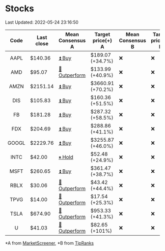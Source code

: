 # Stocks
Last Updated: 2022-05-24 23:16:50

|Code|Last close|Mean Consensus A|Target price(+) A|Mean Consensus B|Target price(+) B|
|:--:|-|-|-|-|-|
|AAPL|$140.36|[⏫ Buy](https://m.marketscreener.com/quote/stock/-4849/)|$189.07 (+34.7%)|❌|❌|
|AMD|$95.07|[🔼 Outperform](https://m.marketscreener.com/quote/stock/-19475876/)|$133.99 (+40.9%)|❌|❌|
|AMZN|$2151.14|[⏫ Buy](https://m.marketscreener.com/quote/stock/-12864605/)|$3660.91 (+70.2%)|❌|❌|
|DIS|$105.83|[⏫ Buy](https://m.marketscreener.com/quote/stock/-4842/)|$160.36 (+51.5%)|❌|❌|
|FB|$181.28|[⏫ Buy](https://m.marketscreener.com/quote/stock/-10547141/)|$287.32 (+58.5%)|❌|❌|
|FDX|$204.69|[⏫ Buy](https://m.marketscreener.com/quote/stock/-12585/)|$288.86 (+41.1%)|❌|❌|
|GOOGL|$2229.76|[⏫ Buy](https://m.marketscreener.com/quote/stock/-24203373/)|$3255.87 (+46.0%)|❌|❌|
|INTC|$42.00|[⏸ Hold](https://m.marketscreener.com/quote/stock/-4829/)|$52.48 (+24.9%)|❌|❌|
|MSFT|$260.65|[⏫ Buy](https://m.marketscreener.com/quote/stock/-4835/)|$361.47 (+38.7%)|❌|❌|
|RBLX|$30.06|[🔼 Outperform](https://m.marketscreener.com/quote/stock/-117793644/)|$43.42 (+44.4%)|❌|❌|
|TPVG|$14.00|[🔼 Outperform](https://m.marketscreener.com/quote/stock/-15933327/)|$17.54 (+25.3%)|❌|❌|
|TSLA|$674.90|[🔼 Outperform](https://m.marketscreener.com/quote/stock/-6344549/)|$953.33 (+41.3%)|❌|❌|
|U|$41.03|[🔼 Outperform](https://m.marketscreener.com/quote/stock/-112492634/)|$82.65 (+101%)|❌|❌|


*A from [MarketScreener](https://www.marketscreener.com), *B from [TipRanks](https://www.tipranks.com)
